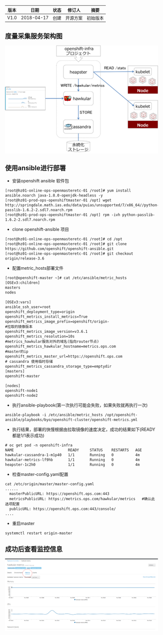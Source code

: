 | 版本   |   日期   |   状态  | 修订人    |    摘要   |
| ------ | ----- | ----- | ------- | ------ |
| V1.0  | 2018-04-17  | 创建  |  开源方案   |    初始版本  |


## 度量采集服务架构图

![metric_arch.png](metric_arch.png)


## 使用ansible进行部署

- 安装openshift ansible 软件包
```
[root@hz01-online-ops-openmasteretc-01 /root]# yum install ansible.noarch java-1.8.0-openjdk-headless -y
[root@hz01-prod-ops-openshiftmaster-01 /opt] wget http://springdale.math.ias.edu/data/puias/unsupported/7/x86_64//python-passlib-1.6.2-2.sdl7.noarch.rpm
[root@hz01-prod-ops-openshiftmaster-01 /opt] rpm -ivh python-passlib-1.6.2-2.sdl7.noarch.rpm
```

- clone openshift-ansible 项目

```
[root@hz01-online-ops-openmasteretc-01 /root]# cd /opt
[root@hz01-online-ops-openmasteretc-01 /root]# git clone https://github.com/openshift/openshift-ansible.git
[root@hz01-online-ops-openmasteretc-01 /root]# git checkout origin/release-3.6
```

- 配置metric_hosts部署文件

```
[root@openshift-master ~]# cat /etc/ansible/metric_hosts
[OSEv3:children]
masters
nodes

[OSEv3:vars]
ansible_ssh_user=root
openshift_deployment_type=origin
openshift_metrics_install_metrics=True
openshift_metrics_image_prefix=openshift/origin-
#拉取的镜像版本
openshift_metrics_image_version=v3.6.1
openshift_metrics_resolution=10s
#metrics_hawkular服务对外的域名(指向router节点)
openshift_metrics_hawkular_hostname=metrics.ops.com
#master的ip
openshift_metrics_master_url=https://openshift.ops.com
# cassandra 使用临时存储
openshift_metrics_cassandra_storage_type=emptydir
[masters]
openshift-master

[nodes]
openshift-node1
openshift-node2
```

- 执行ansible-playbook(第一次执行可能会失败，如果失败就再执行一次)

```
ansible-playbook -i /etc/ansible/metric_hosts /opt/openshift-ansible/playbooks/byo/openshift-cluster/openshift-metrics.yml
```

- 执行结果，部署的快慢根据由拉取镜像的速度决定，成功的结果如下(READY都是1/1表示成功)
```
# oc get pod -n openshift-infra
NAME                         READY     STATUS    RESTARTS   AGE
hawkular-cassandra-1-m1p40   1/1       Running   0          4m
hawkular-metrics-lf9hb       1/1       Running   0          4m
heapster-1c2h0               1/1       Running   0          4m
```

- 检查master-config.yaml配置
```
cat /etc/origin/master/master-config.yaml
......
  masterPublicURL: https://openshift.ops.com:443
  metricsPublicURL: https://metrics.ops.com/hawkular/metrics   #确认此选项配置
  publicURL: https://openshift.ops.com:443/console/
....
```

- 重启master
```
systemctl restart origin-master
```

## 成功后查看监控信息

![demo1.jpg](demo1.jpg)

